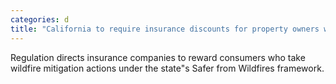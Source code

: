 ```yaml
---
categories: d
title: "California to require insurance discounts for property owners who reduce wildfire risk"
---
```

Regulation directs insurance companies to reward consumers who take wildfire mitigation actions under the state"s Safer from Wildfires framework. 